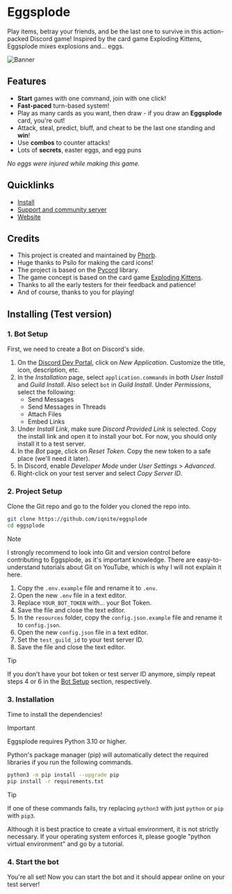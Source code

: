 # Eggsplode

Play items, betray your friends, and be the last one to survive in this action-packed Discord game! Inspired by the card game Exploding Kittens, Eggsplode mixes explosions and... eggs.

![Banner](https://iqnite.github.io/images/eggsplode_banner.png)

## Features

- **Start** games with one command, join with one click!
- **Fast-paced** turn-based system!
- Play as many cards as you want, then draw - if you draw an **Eggsplode** card, you're out!
- Attack, steal, predict, bluff, and cheat to be the last one standing and **win**!
- Use **combos** to counter attacks!
- Lots of **secrets**, easter eggs, and egg puns

_No eggs were injured while making this game._

## Quicklinks

- [Install](https://iqnite.github.io/eggsplode/install.html)
- [Support and community server](https://iqnite.github.io/eggsplode/discord.html)
- [Website](https://iqnite.github.io/eggsplode/)

## Credits

- This project is created and maintained by [Phorb](https://iqnite.github.io/).
- Huge thanks to Psilo for making the card icons!
- The project is based on the [Pycord](https://pycord.dev/) library.
- The game concept is based on the card game [Exploding Kittens](https://explodingkittens.com/).
- Thanks to all the early testers for their feedback and patience!
- And of course, thanks to you for playing!

## Installing (Test version)

### 1. Bot Setup

First, we need to create a Bot on Discord's side.

1. On the [Discord Dev Portal](https://discord.com/developers/applications), click on _New Application_. Customize the title, icon, description, etc.
2. In the _Installation_ page, select `application.commands` in both _User Install_ and _Guild Install_. Also select `bot` in _Guild Install_. Under _Permissions_, select the following:
    - Send Messages
    - Send Messages in Threads
    - Attach Files
    - Embed Links
3. Under _Install Link_, make sure _Discord Provided Link_ is selected. Copy the install link and open it to install your bot. For now, you should only install it to a test server.
4. In the _Bot_ page, click on _Reset Token_. Copy the new token to a safe place (we'll need it later).
5. In Discord, enable _Developer Mode_ under _User Settings_ > _Advanced_.
6. Right-click on your test server and select _Copy Server ID_.

### 2. Project Setup

Clone the Git repo and go to the folder you cloned the repo into.

```bash
git clone https://github.com/iqnite/eggsplode
cd eggsplode
```

> [!NOTE]
> I strongly recommend to look into Git and version control before contributing to Eggsplode, as it's important knowledge. There are easy-to-understand tutorials about Git on YouTube, which is why I will not explain it here.

1. Copy the `.env.example` file and rename it to `.env`.
2. Open the new `.env` file in a text editor.
3. Replace `YOUR_BOT_TOKEN` with... your Bot Token.
4. Save the file and close the text editor.
5. In the `resources` folder, copy the `config.json.example` file and rename it to `config.json`.
6. Open the new `config.json` file in a text editor.
7. Set the `test_guild_id` to your test server ID.
8. Save the file and close the text editor.

> [!TIP]
> If you don't have your bot token or test server ID anymore, simply repeat steps 4 or 6 in the [Bot Setup](#1-bot-setup) section, respectively.

### 3. Installation

Time to install the dependencies!

> [!IMPORTANT]
> Eggsplode requires Python 3.10 or higher.

Python's package manager (pip) will automatically detect the required libraries if you run the following commands.

```bash
python3 -m pip install --upgrade pip
pip install -r requirements.txt
```

> [!TIP]
> If one of these commands fails, try replacing `python3` with just `python` or `pip` with `pip3`.
>
> Although it is best practice to create a virtual environment, it is not strictly necessary. If your operating system enforces it, please google "python virtual environment" and go by a tutorial.

### 4. Start the bot

You're all set! Now you can start the bot and it should appear online on your test server!
